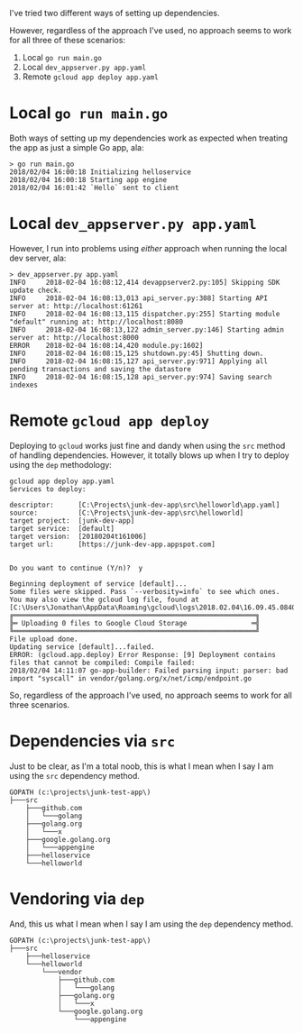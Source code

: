 I've tried two different ways of setting up dependencies.

However, regardless of the approach I've used, no approach seems to work for all three of these scenarios:

1. Local `go run main.go`
2. Local `dev_appserver.py app.yaml`
3. Remote `gcloud app deploy app.yaml`

Local `go run main.go`
======================

Both ways of setting up my dependencies work as expected when treating the app as just a simple Go app, ala:

```
> go run main.go
2018/02/04 16:00:18 Initializing helloservice
2018/02/04 16:00:18 Starting app engine
2018/02/04 16:01:42 `Hello` sent to client
```

Local `dev_appserver.py app.yaml`
=================================

However, I run into problems using _either_ approach when running the local dev server, ala:

```
> dev_appserver.py app.yaml
INFO     2018-02-04 16:08:12,414 devappserver2.py:105] Skipping SDK update check.
INFO     2018-02-04 16:08:13,013 api_server.py:308] Starting API server at: http://localhost:61261
INFO     2018-02-04 16:08:13,115 dispatcher.py:255] Starting module "default" running at: http://localhost:8080
INFO     2018-02-04 16:08:13,122 admin_server.py:146] Starting admin server at: http://localhost:8000
ERROR    2018-02-04 16:08:14,420 module.py:1602]
INFO     2018-02-04 16:08:15,125 shutdown.py:45] Shutting down.
INFO     2018-02-04 16:08:15,127 api_server.py:971] Applying all pending transactions and saving the datastore
INFO     2018-02-04 16:08:15,128 api_server.py:974] Saving search indexes
```

Remote `gcloud app deploy`
==========================

Deploying to `gcloud` works just fine and dandy when using the `src` method of handling dependencies.  However, it totally blows up when I try to deploy using the `dep` methodology:

```
gcloud app deploy app.yaml
Services to deploy:

descriptor:      [C:\Projects\junk-dev-app\src\helloworld\app.yaml]
source:          [C:\Projects\junk-dev-app\src\helloworld]
target project:  [junk-dev-app]
target service:  [default]
target version:  [20180204t161006]
target url:      [https://junk-dev-app.appspot.com]


Do you want to continue (Y/n)?  y

Beginning deployment of service [default]...
Some files were skipped. Pass `--verbosity=info` to see which ones.
You may also view the gcloud log file, found at
[C:\Users\Jonathan\AppData\Roaming\gcloud\logs\2018.02.04\16.09.45.084000.log].
╔════════════════════════════════════════════════════════════╗
╠═ Uploading 0 files to Google Cloud Storage                ═╣
╚════════════════════════════════════════════════════════════╝
File upload done.
Updating service [default]...failed.
ERROR: (gcloud.app.deploy) Error Response: [9] Deployment contains files that cannot be compiled: Compile failed:
2018/02/04 14:11:07 go-app-builder: Failed parsing input: parser: bad import "syscall" in vendor/golang.org/x/net/icmp/endpoint.go
```

So, regardless of the approach I've used, no approach seems to work for all three scenarios.


Dependencies via `src`
=============================

Just to be clear, as I'm a total noob, this is what I mean when I say I am using the `src` dependency method.

```
GOPATH (c:\projects\junk-test-app\)
├───src
    ├───github.com
    │   └───golang
    ├───golang.org
    │   └───x
    ├───google.golang.org
    │   └───appengine
    ├───helloservice
    └───helloworld
```

Vendoring via `dep`
======================

And, this us what I mean when I say I am using the `dep` dependency method.

```
GOPATH (c:\projects\junk-test-app\)
├───src
    ├───helloservice
    └───helloworld
        └───vendor
            ├───github.com
            │   └───golang
            ├───golang.org
            │   └───x
            └───google.golang.org
                └───appengine
```